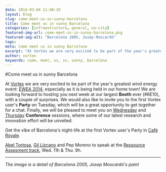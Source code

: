 ```yaml
---
date: 2014-03-04 11:48:19
layout: blog
slug: come-meet-us-in-sunny-barcelona
title: Come meet us in sunny Barcelona
categories: [infraestructura, general, no-cita]
featured-img-url: come-meet-us-in-sunny-barcelona.png
featured-img-alt: "Barcelona 2005, Josep Moscardó"
tags:
meta: Come meet us in sunny Barcelona
excerpt: "At Vortex we are very excited to be part of the year's greatest wind energy event: EWEA 2014, especially as it is being held in our home town!"
author: vortex
keywords: come, meet, us, in, sunny, barcelona
---
```


#Come meet us in sunny Barcelona

At [Vortex](http://www.vortex.es/?utm_source=Vortex+users&utm_campaign=5ed7f23d31-Barcelona&utm_medium=email&utm_term=0_76f80cadf1-5ed7f23d31-) we are very excited to be part of the year's greatest wind energy event: [EWEA 2014](http://www.ewea.org/annual2014?utm_source=Vortex+users&utm_campaign=5ed7f23d31-Barcelona&utm_medium=email&utm_term=0_76f80cadf1-5ed7f23d31-), especially as it is being held in our home town!  We are looking forward to hosting you next week at our largest **Booth** ever (#6E10), with a couple of surprises. We would also like to invite you to the first Vortex user's **Party** on Tuesday, which will be a great opportunity to get together for a chat. Finally, we will be pleased to meet you on [Wednesday](http://www.ewea.org/annual2014/conference/programme/info.php?id=30&utm_source=Vortex+users&utm_campaign=5ed7f23d31-Barcelona&utm_medium=email&utm_term=0_76f80cadf1-5ed7f23d31-) and [Thursday](http://www.ewea.org/annual2014/conference/programme/info.php?id=40&utm_source=Vortex+users&utm_campaign=5ed7f23d31-Barcelona&utm_medium=email&utm_term=0_76f80cadf1-5ed7f23d31-) **Conference** sessions, where some of our latest research and innovation effort will be unveiled.

Get the vibe of Barcelona's night-life at the first Vortex user's Party in [Café Royale](http://www.timeout.com/barcelona/music-and-nightlife/cafe-royale?utm_source=Vortex+users&utm_campaign=5ed7f23d31-Barcelona&utm_medium=email&utm_term=0_76f80cadf1-5ed7f23d31-).

[Abel Tortosa](http://www.ewea.org/annual2014/conference/programme/info2.php?id2=360&id=30%20&ordre=1&utm_source=Vortex+users&utm_campaign=5ed7f23d31-Barcelona&utm_medium=email&utm_term=0_76f80cadf1-5ed7f23d31-#top), [Gil Lizcano](http://www.ewea.org/annual2014/conference/programme/info2.php?id2=363&id=30%20&ordre=1&utm_source=Vortex+users&utm_campaign=5ed7f23d31-Barcelona&utm_medium=email&utm_term=0_76f80cadf1-5ed7f23d31-#top) and Pep Moreno to speak at the [Ressource Assesment track](http://www.ewea.org/annual2014/conference/programme/infoalloraltrack.php?id=2&utm_source=Vortex+users&utm_campaign=5ed7f23d31-Barcelona&utm_medium=email&utm_term=0_76f80cadf1-5ed7f23d31-), Wed. 11h & Thu. 9h. 

------

*The image is a detail of Barcelona 2005, Josep Moscardó's paint*